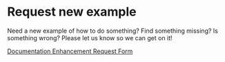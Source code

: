 # Request new example

Need a new example of how to do something? Find something missing? Is something wrong? Please let us know so we can get on it!

<div class="grid-buttons">
    <a href="https://forms.gle/2ZMtwUxg1egV8sHT8" class="btn">Documentation Enhancement Request Form</a>
</div>